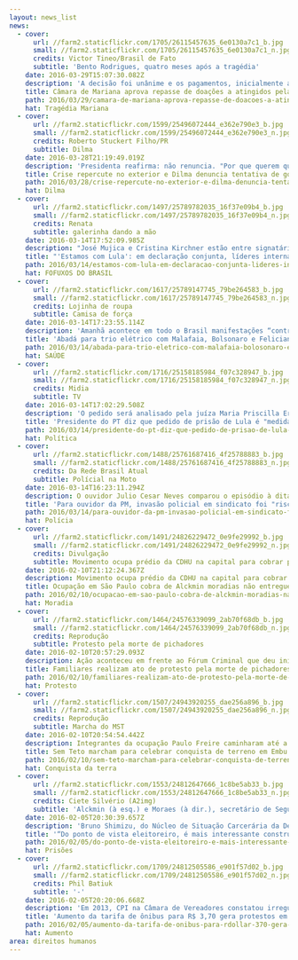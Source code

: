 ```yaml
---
layout: news_list
news:
  - cover:
      url: //farm2.staticflickr.com/1705/26115457635_6e0130a7c1_b.jpg
      small: //farm2.staticflickr.com/1705/26115457635_6e0130a7c1_n.jpg
      credits: Victor Tineo/Brasil de Fato
      subtitle: 'Bento Rodrigues, quatro meses após a tragédia'
    date: 2016-03-29T15:07:30.082Z
    description: 'A decisão foi unânime e os pagamentos, inicialmente agendados para o dia 23 deste mês, poderão ser feitos aos atingidos'
    title: Câmara de Mariana aprova repasse de doações a atingidos pela barragem da Samarco
    path: 2016/03/29/camara-de-mariana-aprova-repasse-de-doacoes-a-atingidos-pela-barragem-da-samarco/
    hat: Tragédia Mariana
  - cover:
      url: //farm2.staticflickr.com/1599/25496072444_e362e790e3_b.jpg
      small: //farm2.staticflickr.com/1599/25496072444_e362e790e3_n.jpg
      credits: Roberto Stuckert Filho/PR
      subtitle: Dilma
    date: 2016-03-28T21:19:49.019Z
    description: 'Presidenta reafirma: não renuncia. "Por que querem que eu renuncie? Porque sou uma mulher fraca? Não sou. Tive uma vida '
    title: Crise repercute no exterior e Dilma denuncia tentativa de golpe a jornais estrangeiro
    path: 2016/03/28/crise-repercute-no-exterior-e-dilma-denuncia-tentativa-de-golpe-a-jornais-estrangeiro/
    hat: Dilma
  - cover:
      url: //farm2.staticflickr.com/1497/25789782035_16f37e09b4_b.jpg
      small: //farm2.staticflickr.com/1497/25789782035_16f37e09b4_n.jpg
      credits: Renata
      subtitle: galerinha dando a mão
    date: 2016-03-14T17:52:09.985Z
    description: "José Mujica e Cristina Kirchner estão entre signatários de manifesto que expressa preocupação com 'tentativa de destruir"
    title: "'Estamos com Lula': em declaração conjunta, líderes internacionais expressam apoio"
    path: 2016/03/14/estamos-com-lula-em-declaracao-conjunta-lideres-internacionais-expressam-apoio/
    hat: FOFUXOS DO BRASIL
  - cover:
      url: //farm2.staticflickr.com/1617/25789147745_79be264583_b.jpg
      small: //farm2.staticflickr.com/1617/25789147745_79be264583_n.jpg
      credits: Lojinha de roupa
      subtitle: Camisa de força
    date: 2016-03-14T17:23:55.114Z
    description: 'Amanhã acontece em todo o Brasil manifestações “contra tudo o que está aí”, de cordo com os organizadores do evento.'
    title: 'Abadá para trio elétrico com Malafaia, Bolsonaro e Feliciano já está à venda'
    path: 2016/03/14/abada-para-trio-eletrico-com-malafaia-bolosonaro-e-feliciano-ja-esta-a-venda/
    hat: SAÚDE
  - cover:
      url: //farm2.staticflickr.com/1716/25158185984_f07c328947_b.jpg
      small: //farm2.staticflickr.com/1716/25158185984_f07c328947_n.jpg
      credits: Midia
      subtitle: TV
    date: 2016-03-14T17:02:29.508Z
    description: 'O pedido será analisado pela juíza Maria Priscilla Ernandes Veiga Oliveira, da 4ª Criminal da Justiça; Segundo Falcão, é'
    title: 'Presidente do PT diz que pedido de prisão de Lula é "medida midiática"'
    path: 2016/03/14/presidente-do-pt-diz-que-pedido-de-prisao-de-lula-e-medida-midiatica/
    hat: Política
  - cover:
      url: //farm2.staticflickr.com/1488/25761687416_4f25788883_b.jpg
      small: //farm2.staticflickr.com/1488/25761687416_4f25788883_n.jpg
      credits: Da Rede Brasil Atual
      subtitle: Polícial na Moto
    date: 2016-03-14T16:23:11.294Z
    description: O ouvidor Julio Cesar Neves comparou o episódio à ditadura militar e disse que vai cobrar explicações da Secretaria de S
    title: 'Para ouvidor da PM, invasão policial em sindicato foi "risco à democracia"'
    path: 2016/03/14/para-ouvidor-da-pm-invasao-policial-em-sindicato-foi-risco-a-democracia/
    hat: Polícia
  - cover:
      url: //farm2.staticflickr.com/1491/24826229472_0e9fe29992_b.jpg
      small: //farm2.staticflickr.com/1491/24826229472_0e9fe29992_n.jpg
      credits: Divulgação
      subtitle: Movimento ocupa prédio da CDHU na capital para cobrar promessas feitas pelo governador.
    date: 2016-02-10T21:12:24.367Z
    description: Movimento ocupa prédio da CDHU na capital para cobrar promessas feitas pelo governador.
    title: Ocupação em São Paulo cobra de Alckmin moradias não entregues
    path: 2016/02/10/ocupacao-em-sao-paulo-cobra-de-alckmin-moradias-nao-entregues/
    hat: Moradia
  - cover:
      url: //farm2.staticflickr.com/1464/24576339099_2ab70f68db_b.jpg
      small: //farm2.staticflickr.com/1464/24576339099_2ab70f68db_n.jpg
      credits: Reprodução
      subtitle: Protesto pela morte de pichadores
    date: 2016-02-10T20:57:29.093Z
    description: Ação aconteceu em frente ao Fórum Criminal que deu início ao julgamento de quatro policiais acusados do crime em 2014.
    title: Familiares realizam ato de protesto pela morte de pichadores em SP
    path: 2016/02/10/familiares-realizam-ato-de-protesto-pela-morte-de-pichadores-em-sp/
    hat: Protesto
  - cover:
      url: //farm2.staticflickr.com/1507/24943920255_dae256a896_b.jpg
      small: //farm2.staticflickr.com/1507/24943920255_dae256a896_n.jpg
      credits: Reprodução
      subtitle: Marcha do MST
    date: 2016-02-10T20:54:54.442Z
    description: Integrantes da ocupação Paulo Freire caminharam até a área onde serão construídas 680 moradias populares
    title: Sem Teto marcham para celebrar conquista de terreno em Embu (SP)
    path: 2016/02/10/sem-teto-marcham-para-celebrar-conquista-de-terreno-em-embu-sp/
    hat: Conquista da terra
  - cover:
      url: //farm2.staticflickr.com/1553/24812647666_1c8be5ab33_b.jpg
      small: //farm2.staticflickr.com/1553/24812647666_1c8be5ab33_n.jpg
      credits: Ciete Silvério (A2img)
      subtitle: 'Alckmin (à esq.) e Moraes (à dir.), secretário de Segurança Pública do estado'
    date: 2016-02-05T20:30:39.657Z
    description: 'Bruno Shimizu, do Núcleo de Situação Carcerária da Defensoria, contesta visão de Alckmin (PSDB) de que mais prisões sign'
    title: '“Do ponto de vista eleitoreiro, é mais interessante construir um presídio do que evit'
    path: 2016/02/05/do-ponto-de-vista-eleitoreiro-e-mais-interessante-construir-um-presidio-do-que-evit/
    hat: Prisões
  - cover:
      url: //farm2.staticflickr.com/1709/24812505586_e901f57d02_b.jpg
      small: //farm2.staticflickr.com/1709/24812505586_e901f57d02_n.jpg
      credits: Phil Batiuk
      subtitle: '-'
    date: 2016-02-05T20:20:06.668Z
    description: 'Em 2013, CPI na Câmara de Vereadores constatou irregularidades no processo de licitação'
    title: 'Aumento da tarifa de ônibus para R$ 3,70 gera protestos em Curitiba'
    path: 2016/02/05/aumento-da-tarifa-de-onibus-para-rdollar-370-gera-protestos-em-curitiba/
    hat: Aumento
area: direitos humanos
---
```


